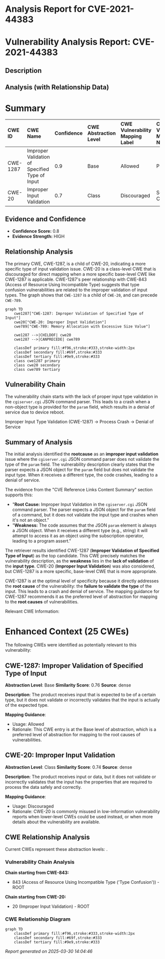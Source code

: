 # Analysis Report for CVE-2021-44383

# Vulnerability Analysis Report: CVE-2021-44383

## Description



## Analysis (with Relationship Data)

# Summary
| CWE ID    | CWE Name                                                                              | Confidence | CWE Abstraction Level | CWE Vulnerability Mapping Label | CWE-Vulnerability Mapping Notes |
| :-------- | :------------------------------------------------------------------------------------ | :--------- | :-------------------- | :------------------------------ | :------------------------------ |
| CWE-1287 | Improper Validation of Specified Type of Input                 | 0.9      | Base                  | Allowed                      | Primary CWE                      |
| CWE-20     | Improper Input Validation                                                                | 0.7       | Class                  | Discouraged                      | Secondary Candidate               |

## Evidence and Confidence

*   **Confidence Score:** 0.8
*   **Evidence Strength:** HIGH

## Relationship Analysis
The primary CWE, CWE-1287, is a child of CWE-20, indicating a more specific type of input validation issue. CWE-20 is a class-level CWE that is discouraged for direct mapping when a more specific base-level CWE like CWE-1287 is applicable. CWE-1287's peer relationship with CWE-843 (Access of Resource Using Incompatible Type) suggests that type confusion vulnerabilities are related to the improper validation of input types. The graph shows that `CWE-1287` is a child of `CWE-20`, and can precede `CWE-789`.

```mermaid
graph TD
    cwe1287["CWE-1287: Improper Validation of Specified Type of Input"]
    cwe20["CWE-20: Improper Input Validation"]
    cwe789["CWE-789: Memory Allocation with Excessive Size Value"]
    
    cwe1287 -->|CHILDOF| cwe20
    cwe1287 -->|CANPRECEDE| cwe789

    classDef primary fill:#f96,stroke:#333,stroke-width:2px
    classDef secondary fill:#69f,stroke:#333
    classDef tertiary fill:#9e9,stroke:#333
    class cwe1287 primary
    class cwe20 secondary
    class cwe789 tertiary
```

## Vulnerability Chain
The vulnerability chain starts with the lack of proper input type validation in the `cgiserver.cgi` JSON command parser. This leads to a crash when a non-object type is provided for the `param` field, which results in a denial of service due to device reboot.

Improper Input Type Validation (CWE-1287) -> Process Crash -> Denial of Service

## Summary of Analysis
The initial analysis identified the **rootcause** as an **improper input validation** issue where the `cgiserver.cgi` JSON command parser does not validate the type of the `param` field. The vulnerability description clearly states that the parser expects a JSON object for the `param` field but does not validate the input type. When it receives a different type, the code crashes, leading to a denial of service.

The evidence from the "CVE Reference Links Content Summary" section supports this:

*   "**Root Cause:** Improper Input Validation in the `cgiserver.cgi` JSON command parser. The parser expects a JSON object for the `param` field of a command, but it does not validate the input type and crashes when it's not an object."
*   "**Weakness:** The code assumes that the JSON `param` element is always a JSON object. When it receives a different type (e.g., string) it will attempt to access it as an object using the subscription operator, leading to a program assert."

The retriever results identified CWE-1287 (**Improper Validation of Specified Type of Input**) as the top candidate. This CWE precisely matches the vulnerability description, as the **weakness** lies in the **lack of validation** of the **input type**. CWE-20 (**Improper Input Validation**) was also considered, but CWE-1287 is a more specific, base-level CWE that is more appropriate.

CWE-1287 is at the optimal level of specificity because it directly addresses the **root cause** of the vulnerability: the **failure to validate the type** of the input. This leads to a crash and denial of service. The mapping guidance for CWE-1287 recommends it as the preferred level of abstraction for mapping to the **root causes** of vulnerabilities.

Relevant CWE Information:

# Enhanced Context (25 CWEs)
The following CWEs were identified as potentially relevant to this vulnerability:

## CWE-1287: Improper Validation of Specified Type of Input
**Abstraction Level**: Base
**Similarity Score**: 0.76
**Source**: dense

**Description**:
The product receives input that is expected to be of a certain type, but it does not validate or incorrectly validates that the input is actually of the expected type.

**Mapping Guidance**:
- Usage: Allowed
- Rationale: This CWE entry is at the Base level of abstraction, which is a preferred level of abstraction for mapping to the root causes of vulnerabilities.

## CWE-20: Improper Input Validation
**Abstraction Level**: Class
**Similarity Score**: 0.74
**Source**: dense

**Description**:
The product receives input or data, but it does
        not validate or incorrectly validates that the input has the
        properties that are required to process the data safely and
        correctly.

**Mapping Guidance**:
- Usage: Discouraged
- Rationale: CWE-20 is commonly misused in low-information vulnerability reports when lower-level CWEs could be used instead, or when more details about the vulnerability are available.


## CWE Relationship Analysis

Current CWEs represent these abstraction levels: .


### Vulnerability Chain Analysis

**Chain starting from CWE-843:**
- 843 (Access of Resource Using Incompatible Type ('Type Confusion')) - ROOT


**Chain starting from CWE-20:**
- 20 (Improper Input Validation) - ROOT



### CWE Relationship Diagram

```mermaid
graph TD
    classDef primary fill:#f96,stroke:#333,stroke-width:2px
    classDef secondary fill:#69f,stroke:#333
    classDef tertiary fill:#9e9,stroke:#333
```



*Report generated on 2025-03-30 14:04:46*
